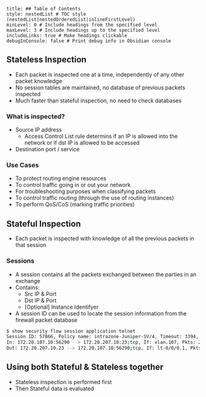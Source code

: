 ```table-of-contents
title: ## Table of Contents
style: nestedList # TOC style (nestedList|nestedOrderedList|inlineFirstLevel)
minLevel: 0 # Include headings from the specified level
maxLevel: 3 # Include headings up to the specified level
includeLinks: true # Make headings clickable
debugInConsole: false # Print debug info in Obsidian console
```
## Stateless Inspection
- Each packet is inspected one at a time, independently of any other packet knowledge
- No session tables are maintained, no database of previous packets inspected
- Much faster than stateful inspection, no need to check databases

### What is inspected?
- Source IP address
	- Access Control List rule determins if an IP is allowed into the network or if dst IP is allowed to be accessed
- Destination port / service

### Use Cases
- To protect routing engine resources
- To control traffic going in or out your network
- For troubleshooting purposes when classifying packets
- To control traffic routing (through the use of routing instances)
- To perform QoS/CoS (marking traffic priorities)

## Stateful Inspection
- Each packet is inspected with knowledge of all the previous packets in that session

### Sessions
- A session contains all the packets exchanged between the parties in an exchange
- Contains:
	- Src IP & Port
	- Dst IP & Port
	- [Optional] Instance Identifyer
- A session ID can be used to locate the session information from the firewall packet database

```bash
$ show security flow session application telnet
Session ID: 57866, Policy name: intrazone-Juniper-SV/4, Timeout: 3394, Valid
In: 172.20.107.10:56290 --> 172.20.207.10:23;tcp, If: vlan.107, Pkts: 27, Bytes: 1568
Out: 172.20.207.10.23 --> 172.20.107.10:56290;tcp, If: lt-0/0/0.1, Pkts: 21, Bytes: 1543
```

## Using both Stateful & Stateless together
- Stateless inspection is performed first
- Then Stateful data is evaluated
